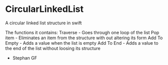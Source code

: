 # CircularLinkedList
A circular linked list structure in swift


The functions it contains:
Traverse - Goes through one loop of the list
Pop item - Eliminates an item from the structure with out altering its form
Add To Empty - Adds a value when the list is empty
Add To End - Adds a value to the end of the list without loosing its structure

- Stephan GF
